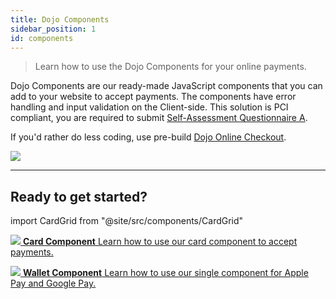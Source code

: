 ```yaml
---
title: Dojo Components
sidebar_position: 1
id: components
---
```


>Learn how to use the Dojo Components for your online payments.

Dojo Components are our ready-made JavaScript components that you can add to your website to accept payments. The components have error handling and input validation on the Client-side.
This solution is PCI compliant, you are required to submit [Self-Assessment Questionnaire A](https://www.pcisecuritystandards.org/documents/PCI-DSS-v3_2_1-SAQ-A.pdf).

If you'd rather do less coding, use pre-build [Dojo Online Checkout](../online-checkout/online-checkout.md).

![](/images/components.jpg)

---
## Ready to get started?

import CardGrid from "@site/src/components/CardGrid"

<CardGrid home>

[![](/images/dojo-icons/PaymentCard.svg) **Card Component** Learn how to use our card component to accept payments.](./card.md)

[![](/images/dojo-icons/Wallet.svg) **Wallet Component** Learn how to use our single component for Apple Pay and Google Pay.](./wallet.md)

</CardGrid>
